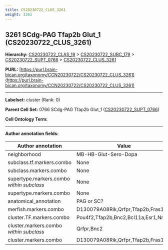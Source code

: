 ```yaml
---
title: CS20230722_CLUS_3261
weight: 3261
---
```

## 3261 SCdg-PAG Tfap2b Glut_1 (CS20230722_CLUS_3261)
<b>Hierarchy: </b>
[CS20230722_CLAS_19](../CS20230722_CLAS_19) >
[CS20230722_SUBC_179](../CS20230722_SUBC_179) >
[CS20230722_SUPT_0766](../CS20230722_SUPT_0766) >
[CS20230722_CLUS_3261](../CS20230722_CLUS_3261)

**PURL:** [https://purl.brain-bican.org/taxonomy/CCN20230722/CS20230722_CLUS_3261](https://purl.brain-bican.org/taxonomy/CCN20230722/CS20230722_CLUS_3261)

---


**Labelset:** cluster (Rank: 0)

**Parent Cell Set:** 0766 SCdg-PAG Tfap2b Glut_1 ([CS20230722_SUPT_0766](../CS20230722_SUPT_0766))



**Cell Ontology Term:** 

[MARKER GENES.]: #


---

[TRANSFERRED ANNOTATIONS.]: #


[AUTHOR ANNOTATION FIELDS.]: #


**Author annotation fields:**

| Author annotation | Value |
|-------------------|-------|
|neighborhood|MB-HB-Glut-Sero-Dopa|
|subclass.tf.markers.combo|None|
|subclass.markers.combo|None|
|supertype.markers.combo _within subclass_|None|
|supertype.markers.combo|None|
|anatomical_annotation|PAG or SC?|
|merfish.markers.combo|D130079A08Rik,Qrfpr,Tfap2b,Fras1|
|cluster.TF.markers.combo|Pou4f2,Tfap2b,Bnc2,Bcl11a,Esr1,Nr2f1|
|cluster.markers.combo _within subclass_|Qrfpr,Bnc2|
|cluster.markers.combo|D130079A08Rik,Qrfpr,Tfap2b,Fras1|
